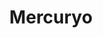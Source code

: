 ---
visible: "No"
title: Mercuryo
short_desc: Cherry Labs is a Palo-Alto-based startup building an AI system capable of converting video streams with humans into actionable data.
desc: 4Taps created apps for each platform. Each game's social stream is the new way to follow live sports on-the-go, even if the user is away from the TV.
background: "#F4EEE7"
show_in_review_block: "No"
reviewer: Nish Patel
reviewer_position: Founder and CEO of ClutchPoints
review_body: 
website: 
appstore: "https://apps.apple.com/app/mercuryo-exchange-btc/id1446533733"
googleplay: "https://play.google.com/store/apps/details?id=com.mercuryo.app"
icon: /images/cases/icons/mercuryo.png
image_page:
  - path: /images/cases/pages/mercuryo/x1.png
  - path: /images/cases/pages/mercuryo/x2.png
image_review:
  - path: /images/cases/reviews/mercuryo/desktop/x1.png
  - path: /images/cases/reviews/mercuryo/desktop/x2.png
image_review_mobile:
  - path: /images/cases/reviews/mercuryo/mobile/x1.png
  - path: /images/cases/reviews/mercuryo/mobile/x2.png
image_review_mobile_centrize: "Yes"
---